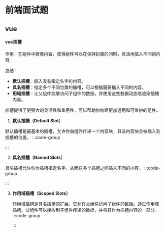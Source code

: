 # 前端面试题

## **vue**  

#### **vue插槽**

作用：在组件中嵌套内容，使得组件可以在保持封装的同时，灵活地插入不同的内容;  

总结：
- **默认插槽**：插入没有指定名字的内容。
- **具名插槽**：指定多个不同位置的插槽，可以根据需要插入不同的内容。
- **用域插槽**：让父组件能够访问子组件的数据，并使用这些数据动态地渲染插槽内容。
  
插槽提供了更强大的灵活性和重用性，可以帮助你构建更加通用和可维护的组件。

1. **默认插槽（Default Slot）**

  默认插槽是最基本的插槽，允许你向组件传递一个内容块，且该内容块会被插入到插槽的位置。
  :::code-group
  <!-- ParentComponent.vue -->
  <template>
    <ChildComponent>
      <p>这是默认插槽的内容</p>
    </ChildComponent>
  </template>
  
  <!-- ChildComponent.vue -->
  <template>
    <div>
      <slot></slot>  <!-- 这里是默认插槽的位置 -->
    </div>
  </template>
  :::

2. **具名插槽（Named Slots）**
   
  具名插槽允许你为插槽指定名字，从而在多个插槽之间插入不同的内容。
  :::code-group
  <!-- ParentComponent.vue -->
  <template>
    <ChildComponent>
      <template v-slot:header>
        <h1>这是头部内容</h1>
      </template>
  
      <template v-slot:footer>
        <p>这是底部内容</p>
      </template>
    </ChildComponent>
  </template>
  
  <!-- ChildComponent.vue -->
  <template>
    <div>
      <header><slot name="header"></slot></header> <!-- 具名插槽位置 -->
      <main><slot></slot></main>  <!-- 默认插槽位置 -->
      <footer><slot name="footer"></slot></footer> <!-- 具名插槽位置 -->
    </div>
  </template>

  :::  

3. **作用域插槽（Scoped Slots）**

   作用域插槽是具名插槽的扩展，它允许父组件访问子组件的数据。通过作用域插槽，父组件可以接收到子组件传递的数据，并将其作为插槽内容的一部分。
   :::code-group
   <!-- ParentComponent.vue -->
    <template>
      <ChildComponent>
        <template v-slot:default="slotProps">
          <p>收到子组件的数据：{{ slotProps.message }}</p>
        </template>
      </ChildComponent>
    </template>
    
    <!-- ChildComponent.vue -->
    <template>
      <div>
        <slot :message="message"></slot>  <!-- 传递数据给父组件 -->
      </div>
    </template>
    
    <script>
    export default {
      data() {
        return {
          message: 'Hello from ChildComponent!'
        };
      }
    }
    </script>
  
   :::
